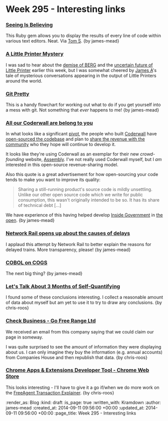 Week 295 - Interesting links
============================

### [Seeing Is Believing](https://github.com/JoshCheek/seeing_is_believing)

This Ruby gem allows you to display the results of every line of code within various text editors. Neat. Via [Tom S](http://codon.com). {by james-mead}


### [A Little Printer Mystery](http://exciting.io/2014/09/09/a-little-printer-mystery/)

I was sad to hear about the [demise of BERG](http://blog.bergcloud.com/2014/09/09/week-483/) and the [uncertain future of Little Printer](http://littleprinterblog.tumblr.com/post/97047976103/the-future-of-little-printer) earlier this week, but I was somewhat cheered by [James A](http://interblah.net/)'s tale of mysterious conversations appearing in the output of Little Printers around the world.


### [Git Pretty](http://justinhileman.info/article/git-pretty/)

This is a handy flowchart for working out what to do if you get yourself into a mess with git. Not something that _ever_ happens to me! {by james-mead}


### [All our Coderwall are belong to you](http://hackernoons.com/all-our-coderwall-are-belong-to-you)

In what looks like a significant [pivot](http://en.wikipedia.org/wiki/Lean_startup#Pivot), the people who built [Coderwall](https://coderwall.com/) have [open-sourced the codebase](https://github.com/assemblymade/coderwall) and plan to [share the revenue with the community](https://assemblymade.com/help/basics) who they hope will continue to develop it.

It looks like they're using Coderwall as an exemplar for their new _crowd-founding_ website, [Assembly](https://assembly.com/). I've not really used Coderwall myself, but I _am_ interested in this open-source revenue-sharing model.

Also this quote is a great advertisement for how open-sourcing your code tends to make you want to improve its quality:

> Sharing a still-running product's source code is mildly unsettling. Unlike our other open source code which we write for public consumption, this wasn't originally intended to be so. It has its share of technical debt [...]

We have experience of this having helped develop [Inside Government](/inside-government) in [the open](https://github.com/alphagov/whitehall). {by james-mead}


### [Network Rail opens up about the causes of delays](http://conversation.which.co.uk/transport-travel/network-rail-train-delays/)

I applaud this attempt by Network Rail to better explain the reasons for delayed trains. More transparency, please! {by james-mead}


### [COBOL on COGS](http://www.coboloncogs.org/INDEX.HTM)

The next big thing? {by james-mead}


### [Let's Talk About 3 Months of Self-Quantifying](http://blog.cozycloud.cc/productivity/2014/08/26/feedback-on-a-three-months-qs-experiment/)

I found some of these conclusions interesting. I collect a reasonable amount of data about myself but am yet to use it to try to draw any conclusions. {by chris-roos}


### [Check Business - Go Free Range Ltd](https://www.check-business.co.uk/business/06789592/go-free-range)

We received an email from this company saying that we could claim our page in someway.

I was quite surprised to see the amount of information they were displaying about us. I can only imagine they buy the information (e.g. annual accounts) from Companies House and then republish that data. {by chris-roos}


### [Chrome Apps & Extensions Developer Tool - Chrome Web Store](https://chrome.google.com/webstore/detail/chrome-apps-extensions-de/ohmmkhmmmpcnpikjeljgnaoabkaalbgc?hl=en-US)

This looks interesting - I'll have to give it a go if/when we do more work on the [FreeAgent Transaction Explainer](https://github.com/freerange/freeagent_transaction_explainer). {by chris-roos}


:render_as: Blog
:kind: draft
:is_page: true
:written_with: Kramdown
:author: james-mead
:created_at: 2014-09-11 09:56:00 +00:00
:updated_at: 2014-09-11 09:56:00 +00:00
:page_title: Week 295 - Interesting links
